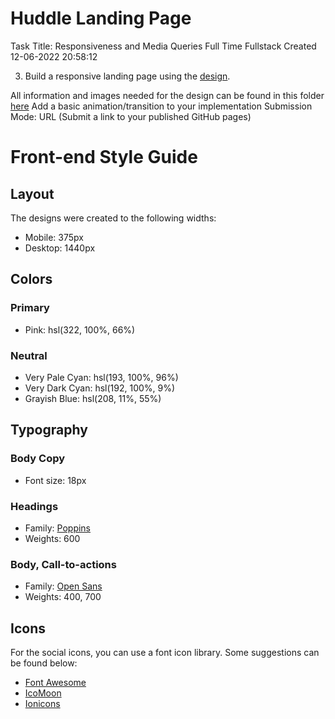 # Huddle Landing Page

Task Title: Responsiveness and Media Queries
Full Time
Fullstack
Created 12-06-2022 20:58:12

3) Build a responsive landing page using the [design](https://res.cloudinary.com/dz209s6jk/image/upload/q_auto:good,w_900/Challenges/twtp2gsjsqshh3eyk4xu.jpg). 

All information and images needed for the design can be found in this folder [here](https://drive.google.com/drive/folders/19i47IPhJbarXdhKFWkyQ6fPslxU7hCrK?usp=sharing)
Add a basic animation/transition to your implementation
Submission  Mode: URL (Submit a link to your published GitHub pages)

# Front-end Style Guide

## Layout

The designs were created to the following widths:

- Mobile: 375px
- Desktop: 1440px

## Colors

### Primary

- Pink: hsl(322, 100%, 66%)

### Neutral

- Very Pale Cyan: hsl(193, 100%, 96%)
- Very Dark Cyan: hsl(192, 100%, 9%)
- Grayish Blue: hsl(208, 11%, 55%)

## Typography

### Body Copy

- Font size: 18px

### Headings

- Family: [Poppins](https://fonts.google.com/specimen/Poppins)
- Weights: 600

### Body, Call-to-actions

- Family: [Open Sans](https://fonts.google.com/specimen/Open+Sans)
- Weights: 400, 700

## Icons

For the social icons, you can use a font icon library. Some suggestions can be found below:

- [Font Awesome](https://fontawesome.com/)
- [IcoMoon](https://icomoon.io/)
- [Ionicons](https://ionicons.com/)
